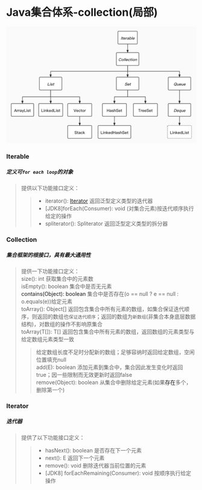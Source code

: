# Java集合体系-collection(局部)

![collection](collection_frame.jpg)

### Iterable
##### 定义可`for each loop`的对象   
> 提供以下功能接口定义：   
>>+ iterator(): <a href="#iterator">Iterator</a> 返回泛型定义类型的迭代器   
>>+ [JDK8]forEach(Consumer): void (对集合元素)按迭代顺序执行给定的操作
>>+ spliterator(): Spliterator 返回泛型定义类型的拆分器

### Collection
##### 集合框架的根接口，具有最大通用性
> 提供一下功能接口定义：   
> size(): int 获取集合中的元素数   
> isEmpty(): boolean 集合中是否无元素   
> <a name="contains">contains(Object): boolean</a> 集合中是否存在(o == null ? e == null : o.equals(e))给定元素   
> toArray(): Object[] 返回包含集合中所有元素的数组，如集合保证迭代顺序，则返回的数组也`保证迭代顺序`；返回的数组为`新数组`(非集合本身底层数据结构)，对数组的操作不影响原集合   
> toArray(T[]): T[] 返回包含集合中所有元素的数组，返回数组的元素类型与给定数组元素类型一致   
>> 给定数组长度不足时分配新的数组；足够容纳时返回给定数组，空闲位置填充null   
> add(E): boolean 添加元素到集合中，集合因此发生变化时返回true；因一些限制而无效更新时返回false    
> remove(Object): boolean 从集合中删除给定元素(如果<a herf="#contains">存在</a>多个，删除第一个)

### <a name="iterator">Iterator</a>
##### 迭代器   
>提供了以下功能接口定义：   
>>+ hasNext(): boolean 是否存在下一个元素   
>>+ next(): E 返回下一个元素   
>>+ remove(): void 删除迭代器当前位置的元素   
>>+ [JDK8] forEachRemaining(Consumer): void 按顺序执行给定操作    

